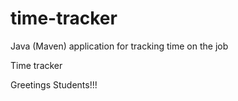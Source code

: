 # time-tracker
Java (Maven) application for tracking time on the job

Time tracker

Greetings Students!!!
